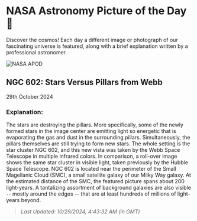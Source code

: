 
  # NASA Astronomy Picture of the Day 🌌

  Discover the cosmos! Each day a different image or photograph of our fascinating universe is featured, along with a brief explanation written by a professional astronomer.

![NASA APOD](https://apod.nasa.gov/apod/image/2410/NGC602_Webb_5863.jpg)

## NGC 602: Stars Versus Pillars from Webb

29th October 2024

### Explanation: 

The stars are destroying the pillars. More specifically, some of the newly formed stars in the image center are emitting light so energetic that is evaporating the gas and dust in the surrounding pillars. Simultaneously, the pillars themselves are still trying to form new stars. The whole setting is the star cluster NGC 602, and this new vista was taken by the Webb Space Telescope in multiple infrared colors. In comparison, a roll-over image shows the same star cluster in visible light, taken previously by the Hubble Space Telescope. NGC 602 is located near the perimeter of the Small Magellanic Cloud (SMC), a small satellite galaxy of our Milky Way galaxy.  At the estimated distance of the SMC, the featured picture spans about 200 light-years. A tantalizing assortment of background galaxies are also visible -- mostly around the edges -- that are at least hundreds of millions of light-years beyond.

> _Last Updated: 10/29/2024, 4:43:32 AM (in GMT)_
